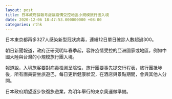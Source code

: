 ```yaml
---
layout: post
title: 日本政府據報考慮讓疫情受控地區小規模旅行團入境
date: 2020-12-06 18:47:53.000000000 +08:00
categories: rthk
---
```


日本東京都再多327人感染新型冠狀病毒，連續12日單日確診人數超過300。

朝日新聞報道，政府正研究明年春季起，容許疫情受控的亞洲國家或地區，例如中國大陸與台灣的小規模旅行團入境。

報道說，入境旅客要對病毒檢測呈陰性，旅行團要事先提交行程表，旅行團抵埗後，所有團員要坐旅遊巴，每日更新健康狀況，在酒店與景點期間，會與其他人分開。

日本政府期望逐步恢復旅遊業，為明年舉行的東京奧運做準備。
